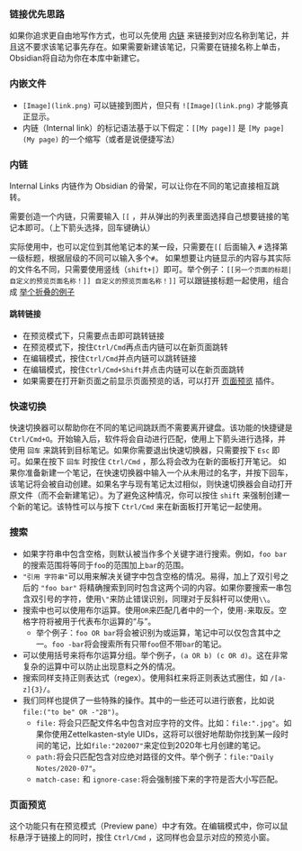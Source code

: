 

### 链接优先思路

如果你追求更自由地写作方式，也可以先使用 [内链](https://jackiegeek.gitee.io/obsidian-docs/zh/How%20to/%E5%86%85%E9%93%BE/) 来链接到对应名称到笔记，并且这不要求该笔记事先存在。如果需要新建该笔记，只需要在链接名称上单击，Obsidian将自动为你在本库中新建它。

### 内嵌文件 
- `[Image](link.png)` 可以链接到图片，但只有 `![Image](link.png)` 才能够真正显示。
- 内链（Internal link）的标记语法基于以下假定：`[[My page]]` 是 `[My page](My page)` 的一个缩写（或者是说便捷写法）
  
###  内链

Internal Links 内链作为 Obsidian 的骨架，可以让你在不同的笔记直接相互跳转。

需要创造一个内链，只需要输入 `[[` ，并从弹出的列表里面选择自己想要链接的笔记本即可。（上下箭头选择，回车键确认）

实际使用中，也可以定位到其他笔记本的某一段，只需要在`[[` 后面输入 `#` 选择第一级标题，根据层级的不同可以输入多个`#`。
如果想要让内链显示的内容与其实际的文件名不同，只需要使用竖线（`shift+|`）即可。举个例子：`[[另一个页面的标题|自定义的预览页面名称！]] 自定义的预览页面名称！]]` 可以跟链接标题一起使用，组合成 [举个折叠的例子](https://jackiegeek.gitee.io/obsidian-docs/zh/How%20to/%E6%8A%98%E5%8F%A0/#%E4%B8%BE%E4%B8%AA%E4%BE%8B%E5%AD%90)

#### 跳转链接

-   在预览模式下，只需要点击即可跳转链接
-   在预览模式下，按住`Ctrl/Cmd`再点击内链可以在新页面跳转
-   在编辑模式，按住`Ctrl/Cmd`并点内链可以跳转链接
-   在编辑模式，按住`Ctrl/Cmd+Shift`并点击内链可以在新页面跳转
-   如果需要在打开新页面之前显示页面预览的话，可以打开 [页面预览](https://jackiegeek.gitee.io/obsidian-docs/zh/%E6%8F%92%E4%BB%B6/%E9%A1%B5%E9%9D%A2%E9%A2%84%E8%A7%88/) 插件。



### 快速切换
快速切换器可以帮助你在不同的笔记间跳跃而不需要离开键盘。该功能的快捷键是 `Ctrl/Cmd+O`。开始输入后，软件将会自动进行匹配，使用上下箭头进行选择，并使用 `回车` 来跳转到目标笔记。如果你需要退出快速切换器，只需要按下 `Esc` 即可。如果在按下 `回车` 时按住 `Ctrl/Cmd` ，那么将会改为在新的面板打开笔记。
如果你准备新建一个笔记，在快速切换器中输入一个从未用过的名字，并按下回车，该笔记将会被自动创建。如果名字与现有笔记太过相似，则快速切换器会自动打开原文件（而不会新建笔记）。为了避免这种情况，你可以按住 `shift` 来强制创建一个新的笔记。该特性可以与按下 `Ctrl/Cmd` 来在新面板打开笔记一起使用。

### 搜索

-   如果字符串中包含空格，则默认被当作多个关键字进行搜索。例如，`foo bar` 的搜索范围将等同于`foo`的范围加上`bar`的范围。
-   `"引用 字符串"`可以用来解决关键字中包含空格的情况。易得，加上了双引号之后的 `"foo bar"` 将精确搜索到同时包含这两个词的内容。如果你要搜索一串包含双引号的字符，使用`\"`来防止错误识别，同理对于反斜杆可以使用`\\`。
-   搜索中也可以使用布尔运算。使用`OR`来匹配几者中的一个，使用`-`来取反。空格字符将被用于代表布尔运算的“与”。
    -   举个例子：`foo OR bar`将会被识别为或运算，笔记中可以仅包含其中之一。`foo -bar`将会搜索所有只带`foo`但不带`bar`的笔记。
-   可以使用括号来将布尔运算分组。举个例子，`(a OR b) (c OR d)`。这在非常复杂的运算中可以防止出现意料之外的情况。
-   搜索同样支持正则表达式（regex）。使用斜杠来将正则表达式圈住，如 `/[a-z]{3}/`。
-   我们同样也提供了一些特殊的操作。其中的一些还可以进行嵌套，比如说`file:("to be" OR -"2B")`。
    -   `file:` 将会只匹配文件名中包含对应字符的文件。比如：`file:".jpg"`。如果你使用Zettelkasten-style UIDs，这将可以很好地帮助你找到某一段时间的笔记，比如`file:"202007"`来定位到2020年七月创建的笔记。
    -   `path:`将会只匹配包含对应绝对路径的文件。举个例子：`file:"Daily Notes/2020-07"`。
    -   `match-case:` 和 `ignore-case:`将会强制接下来的字符是否大小写匹配。

###  页面预览
这个功能只有在预览模式（Preview pane）中才有效。在编辑模式中，你可以鼠标悬浮于链接上的同时，按住 `Ctrl/Cmd` ，这同样也会显示对应的预览小窗。
